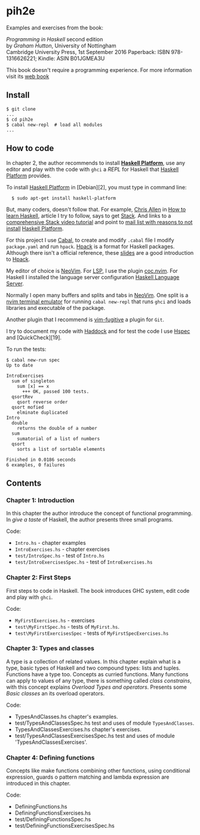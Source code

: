 # pih2e

Examples and exercises from the book:

  *Programming in Haskell* second edition  
  by *Graham Hutton*, University of Nottingham  
  Cambridge University Press, 1st September 2016
  Paperback: ISBN 978-1316626221; Kindle: ASIN B01JGMEA3U

This book doesn't require a programming experience. For more information visit its
[web book][1]

[1]: (http://www.cs.nott.ac.uk/~pszgmh/pih.html).

## Install

~~~
$ git clone 
...
$ cd pih2e 
$ cabal new-repl  # load all modules
...
~~~

## How to code

In chapter 2, the author recommends to install **[Haskell Platform][1]**,
use any editor and play with the code with `ghci` a *REPL* for Haskell
that [Haskell Platform][1] provides.

To install [Haskell Platform][1] in [Debian][2], you must type in command line:

~~~
  $ sudo apt-get install haskell-platform
~~~

But, many coders, doesn't follow that. For example, [Chris Allen][3] in [How
to learn Haskell][4], article I try to follow, says to get [Stack][5].
And links to a [comprehensive Stack video tutorial][6] and point to [mail list
with reasons to not install][7] [Haskell Platform][1].

For this project I use [Cabal][8], to create and modify `.cabal` file I
modify `package.yaml` and run `hpack`. [Hpack][9] is a format for Haskell
packages. Although there isn't a official reference, these [slides][10]
are a good introduction to [Hpack][9].

My editor of choice is [NeoVim][11]. For [LSP][12], I use the plugin
[coc.nvim][13]. For Haskell I installed the language server configuration
[Haskell Language Server][14].

Normally I open many buffers and splits and tabs in [NeoVim][11]. One 
split is a [nvim terminal emulator][15] for running `cabal new-repl` 
that runs `ghci` and loads libraries and executable of the package.

Another plugin that I recommend is [vim-fugitive][16] a plugin for `Git`.

I try to document my code with [Haddock][17] and for test the code I use
[Hspec][18] and [QuickCheck][19].

To run the tests:

~~~
$ cabal new-run spec
Up to date

IntroExercises
  sum of singleton
    sum [x] == x
      +++ OK, passed 100 tests.
  qsortRev
    qsort reverse order
  qsort mofied
    elminate duplicated
Intro
  double
    returns the double of a number
  sum
    sumatorial of a list of numbers
  qsort
    sorts a list of sortable elements

Finished in 0.0186 seconds
6 examples, 0 failures
~~~

[3]: https://github.com/bitemyapp
[4]: https://github.com/bitemyapp/learnhaskell
[5]: https://docs.haskellstack.org/en/stable/README/
[6]: https://youtu.be/sRonIB8ZStw
[7]: https://mail.haskell.org/pipermail/haskell-community/2015-September/000014.html
[8]: <https://www.haskell.org/cabal/> "Cabal: Common Architecture for Building Application and Libraries"
[9]: https://github.com/sol/hpack#readme
[10]: http://typeful.net/talks/hpack "Haskell Singapore meetup" 
[11]: https://neovim.io
[12]: https://langserver.org
[13]: https://github.com/neoclide/coc.nvim
[14]: https://github.com/haskell/haskell-language-server
[15]: https://neovim.io/doc/user/nvim_terminal_emulator.html
[16]: https://github.com/tpope/vim-fugitive
[17]: https://www.haskell.org/haddock/
[18]: https://hspec.github.io/
[17]: https://hackage.haskell.org/package/QuickCheck


## Contents

### Chapter 1: Introduction

In this chapter the author introduce the concept of functional programming.
In *give a taste* of Haskell, the author presents three small programs.

Code:
* `Intro.hs` - chapter examples
* `IntroExercises.hs` - chapter exercises
* `test/IntroSpec.hs` - test of `Intro.hs`
* `test/IntroExercisesSpec.hs` - test of `IntroExercises.hs`

### Chapter 2: First Steps

First steps to code in Haskell. The book introduces GHC system, edit code and
play with `ghci`.

Code:
* `MyFirstExercises.hs` - exercises
* `test\MyFirstSpec.hs` - tests of `MyFirst.hs`.
* `test\MyFirstExercisesSpec` - tests of `MyFirstSpecExercises.hs`

### Chapter 3: Types and classes

A type is a collection of related values. In this chapter explain
what is a type, basic types of Haskell and two compound types: lists
and tuples. Functions have a type too. Concepts as curried functions.
Many functions can apply to values of any type, there is something
called *class constrains*, with this concept explains *Overload Types
and operators*.  Presents some *Basic classes* an its overload
operators.

Code:
* TypesAndClasses.hs chapter's examples.
* test/TypesAndClassesSpec.hs test and uses of module `TypesAndClasses`.
* TypesAndClassesExercises.hs chapter's exercises.
* test/TypesAndClassesExercisesSpec.hs test and uses of module 'TypesAndClassesExercises'.

### Chapter 4: Defining functions

Concepts like make functions combining other functions,
using conditional expression, guards o pattern matching and lambda
expression are introduced in this chapter.

Code:
* DefiningFunctions.hs
* DefiningFunctionsExercises.hs
* test/DefiningFunctionsSpec.hs
* test/DefiningFunctionsExercisesSpec.hs

